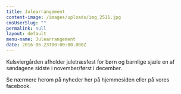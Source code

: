 ```yaml
---
title: Julearrangement
content-image: /images/uploads/img_2511.jpg
cmsUserSlug: ""
permalink: null
layout: default
menu-name: Julearrangement
date: 2016-06-23T00:00:00.000Z
---
```


Kulsviergården afholder juletræsfest for børn og barnlige sjæle en af søndagene sidste i november/først i december.

Se nærmere herom på nyheder her på hjemmesiden eller på vores facebook.